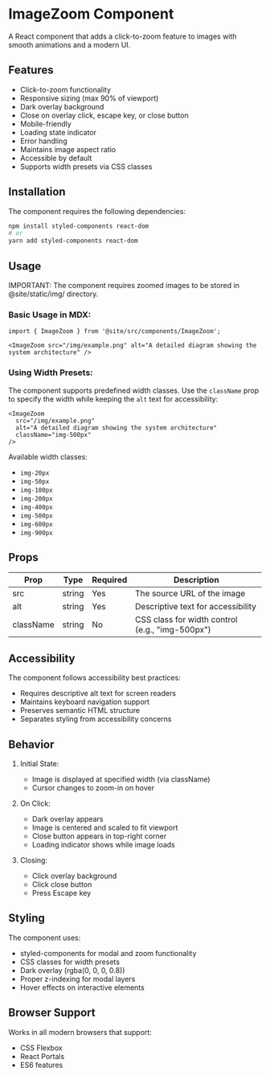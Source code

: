 # ImageZoom Component

A React component that adds a click-to-zoom feature to images with smooth animations and a modern UI.

## Features

- Click-to-zoom functionality
- Responsive sizing (max 90% of viewport)
- Dark overlay background
- Close on overlay click, escape key, or close button
- Mobile-friendly
- Loading state indicator
- Error handling
- Maintains image aspect ratio
- Accessible by default
- Supports width presets via CSS classes

## Installation

The component requires the following dependencies:

```bash
npm install styled-components react-dom
# or
yarn add styled-components react-dom
```

## Usage

IMPORTANT: The component requires zoomed images to be stored in @site/static/img/ directory.

### Basic Usage in MDX:

```mdx
import { ImageZoom } from '@site/src/components/ImageZoom';

<ImageZoom src="/img/example.png" alt="A detailed diagram showing the system architecture" />
```

### Using Width Presets:

The component supports predefined width classes. Use the `className` prop to specify the width while keeping the `alt` text for accessibility:

```mdx
<ImageZoom
  src="/img/example.png"
  alt="A detailed diagram showing the system architecture"
  className="img-500px"
/>
```

Available width classes:

- `img-20px`
- `img-50px`
- `img-100px`
- `img-200px`
- `img-400px`
- `img-500px`
- `img-600px`
- `img-900px`

## Props

| Prop      | Type   | Required | Description                                     |
| --------- | ------ | -------- | ----------------------------------------------- |
| src       | string | Yes      | The source URL of the image                     |
| alt       | string | Yes      | Descriptive text for accessibility              |
| className | string | No       | CSS class for width control (e.g., "img-500px") |

## Accessibility

The component follows accessibility best practices:

- Requires descriptive alt text for screen readers
- Maintains keyboard navigation support
- Preserves semantic HTML structure
- Separates styling from accessibility concerns

## Behavior

1. Initial State:

   - Image is displayed at specified width (via className)
   - Cursor changes to zoom-in on hover

2. On Click:

   - Dark overlay appears
   - Image is centered and scaled to fit viewport
   - Close button appears in top-right corner
   - Loading indicator shows while image loads

3. Closing:
   - Click overlay background
   - Click close button
   - Press Escape key

## Styling

The component uses:

- styled-components for modal and zoom functionality
- CSS classes for width presets
- Dark overlay (rgba(0, 0, 0, 0.8))
- Proper z-indexing for modal layers
- Hover effects on interactive elements

## Browser Support

Works in all modern browsers that support:

- CSS Flexbox
- React Portals
- ES6 features

